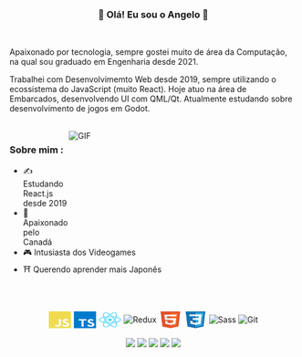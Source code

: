 <div align="center">
  <h3>🔷 Olá! Eu sou o Angelo 🔷</h3>
</div>

<br/>

Apaixonado por tecnologia, sempre gostei muito de área da Computação, na qual sou graduado em Engenharia desde 2021.

Trabalhei com Desenvolvimemto Web desde 2019, sempre utilizando o ecossistema do JavaScript (muito React).
Hoje atuo na área de Embarcados, desenvolvendo UI com QML/Qt.
Atualmente estudando sobre desenvolvimento de jogos em Godot.

<br/>

<img height="200" width="400" alt="GIF" align="right" src="https://github-readme-stats.vercel.app/api/top-langs/?username=angelomca09&count_private=true&layout=compact&langs_count=7&theme=dark">

### Sobre mim :
- ✍️ Estudando React.js desde 2019
- 🍁 Apaixonado pelo Canadá
- 🎮 Intusiasta dos Videogames
- ⛩️ Querendo aprender mais Japonês

<br/>

##

<div align="center" style="display: inline_block">
		<img align="center" alt="JavaScript" title="JavaScript" height="30" width="40" src="https://raw.githubusercontent.com/devicons/devicon/master/icons/javascript/javascript-plain.svg">
		<img align="center" alt="TypeScript" title="TypeScript" height="30" width="40" src="https://raw.githubusercontent.com/devicons/devicon/master/icons/typescript/typescript-plain.svg">
		<img align="center" alt="React JS" title="React JS" height="30" width="40" src="https://raw.githubusercontent.com/devicons/devicon/master/icons/react/react-original.svg">
		<img align="center" alt="Redux" title="Redux" height="30" width="40" src="https://cdn.jsdelivr.net/gh/devicons/devicon/icons/redux/redux-original.svg">
		<img align="center" alt="HTML" title="HTML" height="30" width="40" src="https://raw.githubusercontent.com/devicons/devicon/master/icons/html5/html5-original.svg">
		<img align="center" alt="CSS" title="CSS" height="30" width="40" src="https://raw.githubusercontent.com/devicons/devicon/master/icons/css3/css3-original.svg">
		<img align="center" alt="Sass" title="Sass" height="30" width="40" src="https://cdn.jsdelivr.net/gh/devicons/devicon/icons/sass/sass-original.svg">
		<img align="center" alt="Git" title="Git"height="30" width="40" src="https://cdn.jsdelivr.net/gh/devicons/devicon/icons/git/git-original.svg">
</div><br/>
<div align="center">
  <a href="https://www.facebook.com/angelo.munhoz.09/" target="_blank"><img src="https://img.shields.io/badge/Facebook-1877F2?style=for-the-badge&logo=facebook&logoColor=white" target="_blank"></a>
  <a href="https://www.instagram.com/angelo.munhoz/" target="_blank"><img src="https://img.shields.io/badge/-instagram-red?style=for-the-badge&logo=instagram&logoColor=white" target="_blank"></a>
  <a href="https://www.linkedin.com/in/angelo-munhoz-7b7402194/" target="_blank"><img src="https://img.shields.io/badge/-LinkedIn-%230077B5?style=for-the-badge&logo=linkedin&logoColor=white" target="_blank"></a>
  <a href="https://open.spotify.com/user/22t6ug43avwy6jiniupz3nwia" target="_blank"><img src="https://img.shields.io/badge/-Spotify-3bb34b?style=for-the-badge&logo=Spotify&logoColor=161f16" target="_blank"></a>
  <a href="mailto:angelomca09@gmail.com"><img src="https://img.shields.io/badge/-Gmail-%23333?style=for-the-badge&logo=gmail&logoColor=red" target="_blank"></a>  
  <!--<a href="https://steamcommunity.com/id/angelomca09/"><img src="https://img.shields.io/badge/Steam-000000?style=for-the-badge&logo=steam&logoColor=white" target="_blank"></a>-->
	
</div>
